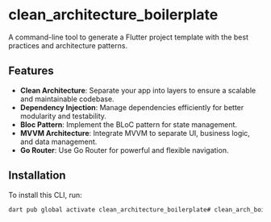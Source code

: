 # clean_architecture_boilerplate

A command-line tool to generate a Flutter project template with the best practices and architecture patterns.

## Features

- **Clean Architecture**: Separate your app into layers to ensure a scalable and maintainable codebase.
- **Dependency Injection**: Manage dependencies efficiently for better modularity and testability.
- **Bloc Pattern**: Implement the BLoC pattern for state management.
- **MVVM Architecture**: Integrate MVVM to separate UI, business logic, and data management.
- **Go Router**: Use Go Router for powerful and flexible navigation.

## Installation

To install this CLI, run:

```bash
dart pub global activate clean_architecture_boilerplate# clean_arch_boilerplate_cli
